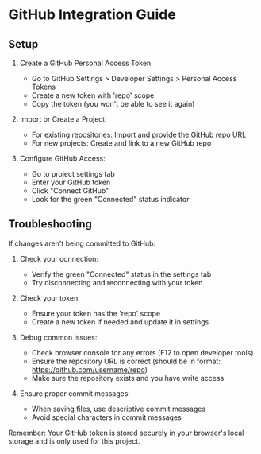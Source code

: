 
# GitHub Integration Guide

## Setup

1. Create a GitHub Personal Access Token:
   - Go to GitHub Settings > Developer Settings > Personal Access Tokens
   - Create a new token with 'repo' scope
   - Copy the token (you won't be able to see it again)

2. Import or Create a Project:
   - For existing repositories: Import and provide the GitHub repo URL
   - For new projects: Create and link to a new GitHub repo

3. Configure GitHub Access:
   - Go to project settings tab
   - Enter your GitHub token
   - Click "Connect GitHub"
   - Look for the green "Connected" status indicator

## Troubleshooting

If changes aren't being committed to GitHub:

1. Check your connection:
   - Verify the green "Connected" status in the settings tab
   - Try disconnecting and reconnecting with your token

2. Check your token:
   - Ensure your token has the 'repo' scope
   - Create a new token if needed and update it in settings

3. Debug common issues:
   - Check browser console for any errors (F12 to open developer tools)
   - Ensure the repository URL is correct (should be in format: https://github.com/username/repo)
   - Make sure the repository exists and you have write access

4. Ensure proper commit messages:
   - When saving files, use descriptive commit messages
   - Avoid special characters in commit messages

Remember: Your GitHub token is stored securely in your browser's local storage and is only used for this project.

